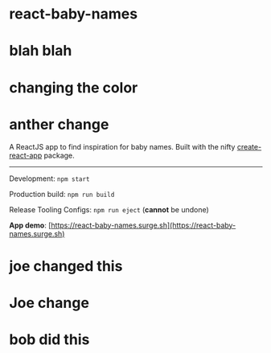 # react-baby-names

# blah blah

# changing the color

# anther change

A ReactJS app to find inspiration for baby names. Built with the nifty [create-react-app](https://github.com/facebookincubator/create-react-app) package.

---

Development: `npm start`

Production build: `npm run build`

Release Tooling Configs: `npm run eject` (**cannot** be undone)

**App demo**: [https://react-baby-names.surge.sh](https://react-baby-names.surge.sh)

# joe changed this

# Joe change
# bob did this
